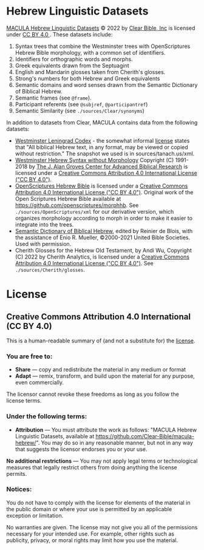 # Hebrew Linguistic Datasets

[MACULA Hebrew Linguistic Datasets](http://github.com/Clear-Bible/macula-hebrew/) © 2022 by [Clear Bible, Inc](http://www.clear.bible) is licensed under [CC BY 4.0 ](http://creativecommons.org/licenses/by/4.0/).  These datasets include:

1. Syntax trees that combine the Westminster trees with OpenScriptures Hebrew Bible morphology, with a common set of identifiers.
2. Identifiers for orthographic words and morphs.
3. Greek equivalents drawn from the Septuagint
4. English and Mandarin glosses taken from Cherith's glosses.
5. Strong's numbers for both Hebrew and Greek equivalents
6. Semantic domains and word senses drawn from the Semantic Dictionary of Biblical Hebrew.
7. Semantic frames (see `@frame`).
8. Participant referents (see `@subjref`, `@participantref`)
9. Semantic Similarity (see `./sources/Clear/synonyms`)

In addition to datasets from Clear, MACULA contains data from the following datasets:

- [Westminster Leningrad Codex](tanach.us/) - the somewhat informal [license](http://tanach.us/License.html) states that "All biblical Hebrew text, in any format, may be viewed or copied without restriction." The snapshot we used is in sources/tanach.us/xml.
- [Westminster Hebrew Syntax without Morphology](https://github.com/Clear-Bible/macula-hebrew/tree/main/sources/GrovesCenter) Copyright (C) 1991-2018 by [The J. Alan Groves Center for Advanced Biblical Research](https://www.grovescenter.org/) is licensed under a [Creative Commons Attribution 4.0 International License ("CC BY 4.0")](https://creativecommons.org/licenses/by/4.0/).
- [OpenScriptures Hebrew Bible](https://hb.openscriptures.org) is licensed under a [Creative Commons Attribution 4.0 International License ("CC BY 4.0")](https://creativecommons.org/licenses/by/4.0/). Original work of the Open Scriptures Hebrew Bible available at https://github.com/openscriptures/morphhb.  See `./sources/OpenScriptures/xml` for our derivative version, which organizes morphology according to morph in order to make it easier to integrate into the trees.
- [Semantic Dictionary of Biblical Hebrew](https://semanticdictionary.org/), edited by Reinier de Blois, with the assistance of Enio R. Mueller, ©2000-2021 United Bible Societies. Used with permission. 
- Cherith Glosses for the Hebrew Old Testament, by Andi Wu, Copyright (C) 2022 by Cherith Analytics, is licensed under a  [Creative Commons Attribution 4.0 International License ("CC BY 4.0")](https://creativecommons.org/licenses/by/4.0/). See `./sources/Cherith/glosses`.

# License

## Creative Commons Attribution 4.0 International (CC BY 4.0)

This is a human-readable summary of (and not a substitute for) the [license](http://creativecommons.org/licenses/by/4.0/).

### You are free to:

 * **Share** — copy and redistribute the material in any medium or format
 * **Adapt** — remix, transform, and build upon the material
for any purpose, even commercially.

The licensor cannot revoke these freedoms as long as you follow the license terms.

### Under the following terms:

 * **Attribution** — You must attribute the work as follows: "MACULA Hebrew Linguistic Datasets, available at https://github.com/Clear-Bible/macula-hebrew/". You may do so in any reasonable manner, but not in any way that suggests the licensor endorses you or your use.

**No additional restrictions** — You may not apply legal terms or technological measures that legally restrict others from doing anything the license permits.

### Notices:

You do not have to comply with the license for elements of the material in the public domain or where your use is permitted by an applicable exception or limitation.

No warranties are given. The license may not give you all of the permissions necessary for your intended use. For example, other rights such as publicity, privacy, or moral rights may limit how you use the material.
